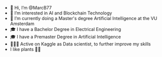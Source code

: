 - 👋 Hi, I’m @MarcB77
- 👀 I’m interested in AI and Blockchain Technology
- 🌱 I’m currently doing a Master's degree Artificial Intelligence at the VU Amsterdam
- 🎓 I have a Bachelor Degree in Electrical Engineering
- 🎓 I have a Premaster Degree in Artificial Intelligence
- 🧗🏼‍♂️ Active on Kaggle as Data scientist, to further improve my skills
- I like plants 🌱🌱

<!---
MarcB77/MarcB77 is a ✨ special ✨ repository because its `README.md` (this file) appears on your GitHub profile.
You can click the Preview link to take a look at your changes.
--->
